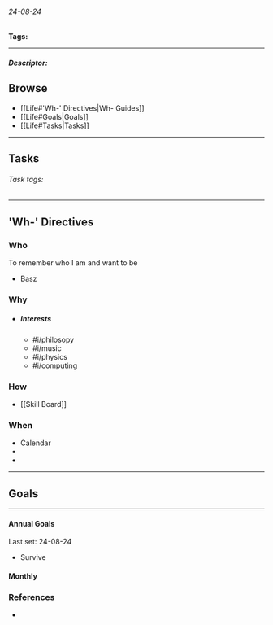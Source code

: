 ###### 24-08-24
**Tags:**
___
##### Descriptor: 
## Browse
- [[Life#'Wh-' Directives|Wh- Guides]]
- [[Life#Goals|Goals]]
- [[Life#Tasks|Tasks]]
___
## Tasks
###### *Task tags:*
___
## 'Wh-' Directives
### Who
To remember who I am and want to be
- Basz
### Why
- ##### Interests
	- #i/philosopy
	- #i/music
	- #i/physics
	- #i/computing 
### How
- [[Skill Board]]
### When
- Calendar
- 
- 
 ___

## Goals
___
#### Annual Goals
Last set: 24-08-24
- Survive
#### Monthly
### References
- 
